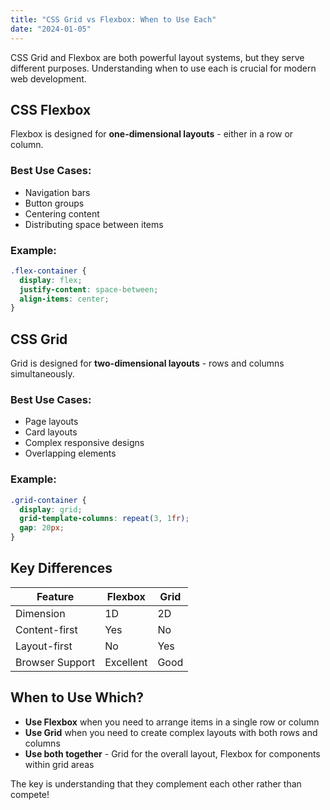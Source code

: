```yaml
---
title: "CSS Grid vs Flexbox: When to Use Each"
date: "2024-01-05"
---
```


CSS Grid and Flexbox are both powerful layout systems, but they serve different purposes. Understanding when to use each is crucial for modern web development.

## CSS Flexbox

Flexbox is designed for **one-dimensional layouts** - either in a row or column.

### Best Use Cases:

- Navigation bars
- Button groups
- Centering content
- Distributing space between items

### Example:

```css
.flex-container {
  display: flex;
  justify-content: space-between;
  align-items: center;
}
```

## CSS Grid

Grid is designed for **two-dimensional layouts** - rows and columns simultaneously.

### Best Use Cases:

- Page layouts
- Card layouts
- Complex responsive designs
- Overlapping elements

### Example:

```css
.grid-container {
  display: grid;
  grid-template-columns: repeat(3, 1fr);
  gap: 20px;
}
```

## Key Differences

| Feature         | Flexbox   | Grid |
| --------------- | --------- | ---- |
| Dimension       | 1D        | 2D   |
| Content-first   | Yes       | No   |
| Layout-first    | No        | Yes  |
| Browser Support | Excellent | Good |

## When to Use Which?

- **Use Flexbox** when you need to arrange items in a single row or column
- **Use Grid** when you need to create complex layouts with both rows and columns
- **Use both together** - Grid for the overall layout, Flexbox for components within grid areas

The key is understanding that they complement each other rather than compete!
